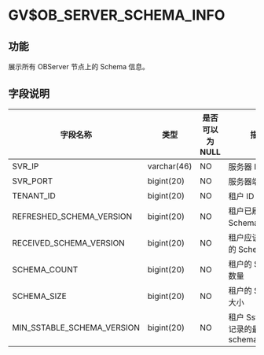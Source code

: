 GV$OB_SERVER_SCHEMA_INFO 
=============================================

功能 
-----------

展示所有 OBServer 节点上的 Schema 信息。

字段说明 
-------------



|          **字段名称**          |   **类型**    | **是否可以为 NULL** |              **描述**              |
|----------------------------|-------------|----------------|----------------------------------|
| SVR_IP                     | varchar(46) | NO             | 服务器 IP 地址                        |
| SVR_PORT                   | bigint(20)  | NO             | 服务器端口号                           |
| TENANT_ID                  | bigint(20)  | NO             | 租户 ID                            |
| REFRESHED_SCHEMA_VERSION   | bigint(20)  | NO             | 租户已刷新的 Schema 版本                 |
| RECEIVED_SCHEMA_VERSION    | bigint(20)  | NO             | 租户应该要刷新的 Schema 版本               |
| SCHEMA_COUNT               | bigint(20)  | NO             | 租户的 Schema 数量                    |
| SCHEMA_SIZE                | bigint(20)  | NO             | 租户的 Schema 大小                    |
| MIN_SSTABLE_SCHEMA_VERSION | bigint(20)  | NO             | 租户 Sstable 上记录的最小 schema_version |



